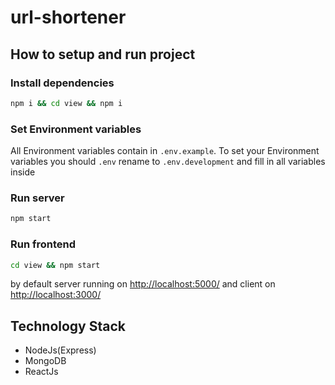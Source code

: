 # url-shortener

## How to setup and run project

### Install dependencies

```bash
npm i && cd view && npm i
```

###  Set Environment variables

All Environment variables contain in `.env.example`. To set your Environment variables you should `.env` rename to `.env.development` and fill in all variables inside

### Run server

```bash
npm start
```

### Run frontend

```bash
cd view && npm start
```

by default server running on [http://localhost:5000/](http://localhost:5000/) and client on [http://localhost:3000/](http://localhost:3000/)

## Technology Stack
- NodeJs(Express)
- MongoDB
- ReactJs

